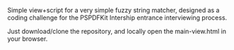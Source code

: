 Simple view+script for a very simple fuzzy string matcher, designed as a coding challenge for the PSPDFKit Intership entrance interviewing process.

Just download/clone the repository, and locally open the main-view.html in your browser.
